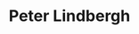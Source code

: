 ---
title: Peter Lindbergh
layout: photographer_layout
thumb: lindbergh-thumb.jpg
main: lindbergh-01.jpg
shots:
references:
    - name: Official site
      url: http://www.peterlindbergh.com/
    - name: Wikipedia
      url: https://en.wikipedia.org/wiki/Peter_Lindbergh
---